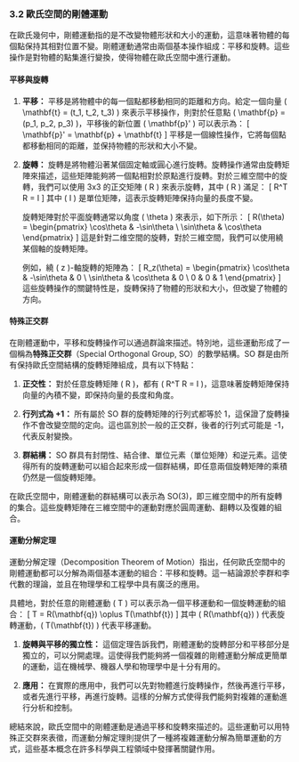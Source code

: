 ### 3.2 歐氏空間的剛體運動

在歐氏幾何中，剛體運動指的是不改變物體形狀和大小的運動，這意味著物體的每個點保持其相對位置不變。剛體運動通常由兩個基本操作組成：平移和旋轉。這些操作是對物體的點集進行變換，使得物體在歐氏空間中進行運動。

#### 平移與旋轉

1. **平移：** 平移是將物體中的每一個點都移動相同的距離和方向。給定一個向量 \( \mathbf{t} = (t_1, t_2, t_3) \) 來表示平移操作，則對於任意點 \( \mathbf{p} = (p_1, p_2, p_3) \)，平移後的新位置 \( \mathbf{p}' \) 可以表示為：
   \[
   \mathbf{p}' = \mathbf{p} + \mathbf{t}
   \]
   平移是一個線性操作，它將每個點都移動相同的距離，並保持物體的形狀和大小不變。

2. **旋轉：** 旋轉是將物體沿著某個固定軸或圓心進行旋轉。旋轉操作通常由旋轉矩陣來描述，這些矩陣能夠將一個點相對於原點進行旋轉。對於三維空間中的旋轉，我們可以使用 3x3 的正交矩陣 \( R \) 來表示旋轉，其中 \( R \) 滿足：
   \[
   R^T R = I
   \]
   其中 \( I \) 是單位矩陣，這表示旋轉矩陣保持向量的長度不變。

   旋轉矩陣對於平面旋轉通常以角度 \( \theta \) 來表示，如下所示：
   \[
   R(\theta) = \begin{pmatrix} \cos\theta & -\sin\theta \\ \sin\theta & \cos\theta \end{pmatrix}
   \]
   這是針對二维空間的旋轉，對於三維空間，我們可以使用繞某個軸的旋轉矩陣。

   例如，繞 \( z \)-軸旋轉的矩陣為：
   \[
   R_z(\theta) = \begin{pmatrix} \cos\theta & -\sin\theta & 0 \\ \sin\theta & \cos\theta & 0 \\ 0 & 0 & 1 \end{pmatrix}
   \]
   這些旋轉操作的關鍵特性是，旋轉保持了物體的形狀和大小，但改變了物體的方向。

#### 特殊正交群

在剛體運動中，平移和旋轉操作可以通過群論來描述。特別地，這些運動形成了一個稱為**特殊正交群**（Special Orthogonal Group, SO）的數學結構。SO 群是由所有保持歐氏空間結構的旋轉矩陣組成，具有以下特點：

1. **正交性：** 對於任意旋轉矩陣 \( R \)，都有 \( R^T R = I \)，這意味著旋轉矩陣保持向量的內積不變，即保持向量的長度和角度。

2. **行列式為 +1：** 所有屬於 SO 群的旋轉矩陣的行列式都等於 1，這保證了旋轉操作不會改變空間的定向。這也區別於一般的正交群，後者的行列式可能是 -1，代表反射變換。

3. **群結構：** SO 群具有封閉性、結合律、單位元素（單位矩陣）和逆元素。這使得所有的旋轉運動可以組合起來形成一個群結構，即任意兩個旋轉矩陣的乘積仍然是一個旋轉矩陣。

在歐氏空間中，剛體運動的群結構可以表示為 SO(3)，即三維空間中的所有旋轉的集合。這些旋轉矩陣在三維空間中的運動對應於圓周運動、翻轉以及復雜的組合。

#### 運動分解定理

運動分解定理（Decomposition Theorem of Motion）指出，任何歐氏空間中的剛體運動都可以分解為兩個基本運動的組合：平移和旋轉。這一結論源於李群和李代數的理論，並且在物理學和工程學中具有廣泛的應用。

具體地，對於任意的剛體運動 \( T \) 可以表示為一個平移運動和一個旋轉運動的組合：
\[
T = R(\mathbf{q}) \oplus T(\mathbf{t})
\]
其中 \( R(\mathbf{q}) \) 代表旋轉運動，\( T(\mathbf{t}) \) 代表平移運動。

1. **旋轉與平移的獨立性：** 這個定理告訴我們，剛體運動的旋轉部分和平移部分是獨立的，可以分開處理。這使得我們能夠將一個複雜的剛體運動分解成更簡單的運動，這在機械學、機器人學和物理學中是十分有用的。

2. **應用：** 在實際的應用中，我們可以先對物體進行旋轉操作，然後再進行平移，或者先進行平移，再進行旋轉。這樣的分解方式使得我們能夠對複雜的運動進行分析和控制。

總結來說，歐氏空間中的剛體運動是通過平移和旋轉來描述的。這些運動可以用特殊正交群來表徵，而運動分解定理則提供了一種將複雜運動分解為簡單運動的方式，這些基本概念在許多科學與工程領域中發揮著關鍵作用。